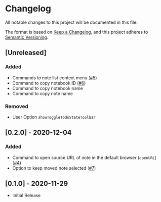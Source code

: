 # Changelog

All notable changes to this project will be documented in this file.

The format is based on [Keep a Changelog](https://keepachangelog.com/en/1.0.0/),
and this project adheres to [Semantic Versioning](https://semver.org/spec/v2.0.0.html).

## [Unreleased]

### Added

- Commands to note list context menu ([#5](https://github.com/benji300/joplin-commands/issues/5))
- Command to copy notebook ID ([#6](https://github.com/benji300/joplin-commands/issues/6))
- Command to copy notebook name
- Command to copy note name

### Removed

- User Option `showToggleTodoStateToolbar`

## [0.2.0] - 2020-12-04

### Added

- Command to open source URL of note in the default browser (`openURL`) ([#4](https://github.com/benji300/joplin-commands/issues/4))
- Option to keep moved note selected ([#7](https://github.com/benji300/joplin-commands/issues/7))

## [0.1.0] - 2020-11-29

- Initial Release
